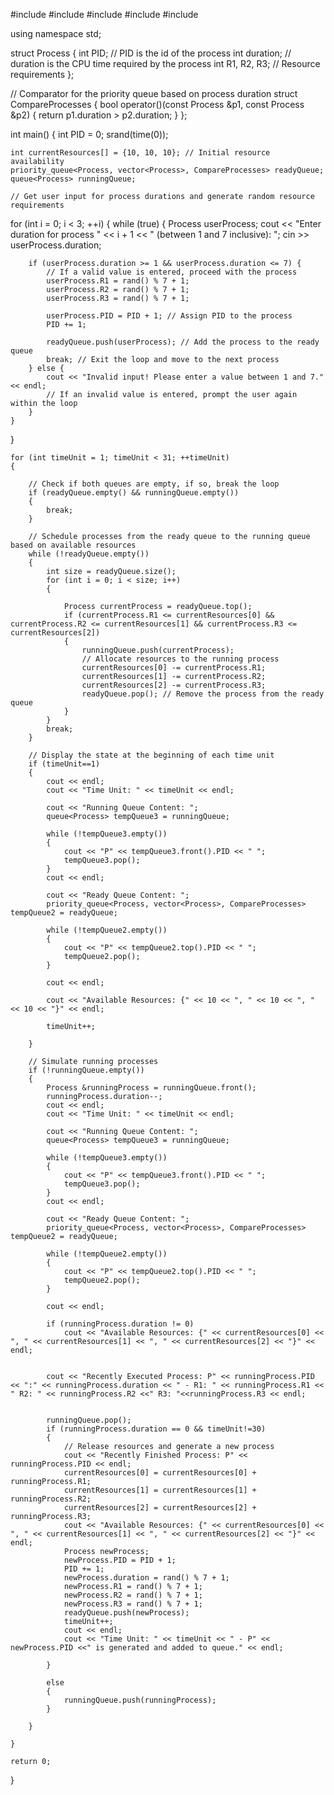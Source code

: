 #include <iostream>
#include <queue>
#include <cstdlib>
#include <vector>
#include <ctime>

using namespace std;

struct Process
{
    int PID;        // PID is the id of the process
    int duration;   // duration is the CPU time required by the process
    int R1, R2, R3; // Resource requirements 
};

// Comparator for the priority queue based on process duration
struct CompareProcesses
{
    bool operator()(const Process &p1, const Process &p2)
    {
        return p1.duration > p2.duration;
    }
};

int main()
{
    int PID = 0;
    srand(time(0));

    int currentResources[] = {10, 10, 10}; // Initial resource availability
    priority_queue<Process, vector<Process>, CompareProcesses> readyQueue;
    queue<Process> runningQueue;

    // Get user input for process durations and generate random resource requirements
   for (int i = 0; i < 3; ++i) {
    while (true) {
        Process userProcess;
        cout << "Enter duration for process " << i + 1 << " (between 1 and 7 inclusive): ";
        cin >> userProcess.duration;

        if (userProcess.duration >= 1 && userProcess.duration <= 7) {
            // If a valid value is entered, proceed with the process
            userProcess.R1 = rand() % 7 + 1;
            userProcess.R2 = rand() % 7 + 1;
            userProcess.R3 = rand() % 7 + 1;

            userProcess.PID = PID + 1; // Assign PID to the process
            PID += 1;

            readyQueue.push(userProcess); // Add the process to the ready queue
            break; // Exit the loop and move to the next process
        } else {
            cout << "Invalid input! Please enter a value between 1 and 7." << endl;
            // If an invalid value is entered, prompt the user again within the loop
        }
    }
}


    for (int timeUnit = 1; timeUnit < 31; ++timeUnit)
    {

        // Check if both queues are empty, if so, break the loop
        if (readyQueue.empty() && runningQueue.empty())
        {
            break;
        }

        // Schedule processes from the ready queue to the running queue based on available resources
        while (!readyQueue.empty())
        {
            int size = readyQueue.size();
            for (int i = 0; i < size; i++)
            {

                Process currentProcess = readyQueue.top();
                if (currentProcess.R1 <= currentResources[0] && currentProcess.R2 <= currentResources[1] && currentProcess.R3 <= currentResources[2])
                {
                    runningQueue.push(currentProcess);
                    // Allocate resources to the running process
                    currentResources[0] -= currentProcess.R1;
                    currentResources[1] -= currentProcess.R2;
                    currentResources[2] -= currentProcess.R3;
                    readyQueue.pop(); // Remove the process from the ready queue
                }
            }
            break;
        }

        // Display the state at the beginning of each time unit
        if (timeUnit==1)
        {
            cout << endl;
            cout << "Time Unit: " << timeUnit << endl;

            cout << "Running Queue Content: ";
            queue<Process> tempQueue3 = runningQueue;

            while (!tempQueue3.empty())
            {
                cout << "P" << tempQueue3.front().PID << " ";
                tempQueue3.pop();
            }
            cout << endl;

            cout << "Ready Queue Content: ";
            priority_queue<Process, vector<Process>, CompareProcesses> tempQueue2 = readyQueue;

            while (!tempQueue2.empty())
            {
                cout << "P" << tempQueue2.top().PID << " ";
                tempQueue2.pop();
            }

            cout << endl;

            cout << "Available Resources: {" << 10 << ", " << 10 << ", " << 10 << "}" << endl;
            
            timeUnit++;

        }

        // Simulate running processes
        if (!runningQueue.empty())
        {
            Process &runningProcess = runningQueue.front();
            runningProcess.duration--;
            cout << endl;
            cout << "Time Unit: " << timeUnit << endl;

            cout << "Running Queue Content: ";
            queue<Process> tempQueue3 = runningQueue;

            while (!tempQueue3.empty())
            {
                cout << "P" << tempQueue3.front().PID << " ";
                tempQueue3.pop();
            }
            cout << endl;

            cout << "Ready Queue Content: ";
            priority_queue<Process, vector<Process>, CompareProcesses> tempQueue2 = readyQueue;

            while (!tempQueue2.empty())
            {
                cout << "P" << tempQueue2.top().PID << " ";
                tempQueue2.pop();
            }

            cout << endl;

            if (runningProcess.duration != 0)
                cout << "Available Resources: {" << currentResources[0] << ", " << currentResources[1] << ", " << currentResources[2] << "}" << endl;


            cout << "Recently Executed Process: P" << runningProcess.PID << ":" << runningProcess.duration << " - R1: " << runningProcess.R1 << " R2: " << runningProcess.R2 <<" R3: "<<runningProcess.R3 << endl;

            
            runningQueue.pop();
            if (runningProcess.duration == 0 && timeUnit!=30)
            {
                // Release resources and generate a new process
                cout << "Recently Finished Process: P" << runningProcess.PID << endl;
                currentResources[0] = currentResources[0] + runningProcess.R1;
                currentResources[1] = currentResources[1] + runningProcess.R2;
                currentResources[2] = currentResources[2] + runningProcess.R3;
                cout << "Available Resources: {" << currentResources[0] << ", " << currentResources[1] << ", " << currentResources[2] << "}" << endl;
                Process newProcess;
                newProcess.PID = PID + 1;
                PID += 1;
                newProcess.duration = rand() % 7 + 1;
                newProcess.R1 = rand() % 7 + 1;
                newProcess.R2 = rand() % 7 + 1;
                newProcess.R3 = rand() % 7 + 1;
                readyQueue.push(newProcess);
                timeUnit++;
                cout << endl;
                cout << "Time Unit: " << timeUnit << " - P" << newProcess.PID <<" is generated and added to queue." << endl;
                
            }
            
            else
            {
                runningQueue.push(runningProcess);
            }
            
        }

    }

    return 0;
}
